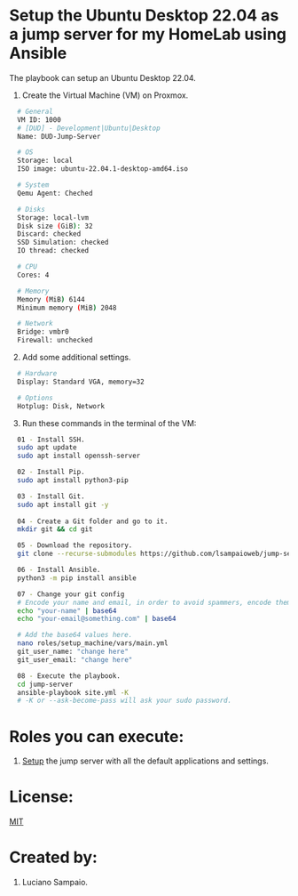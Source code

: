 # Setup the Ubuntu Desktop 22.04 as a jump server for my HomeLab using Ansible

The playbook can setup an Ubuntu Desktop 22.04.

1. Create the Virtual Machine (VM) on Proxmox.
```bash
  # General
  VM ID: 1000
  # [DUD] - Development|Ubuntu|Desktop
  Name: DUD-Jump-Server

  # OS
  Storage: local
  ISO image: ubuntu-22.04.1-desktop-amd64.iso

  # System
  Qemu Agent: Cheched

  # Disks
  Storage: local-lvm
  Disk size (GiB): 32
  Discard: checked
  SSD Simulation: checked
  IO thread: checked

  # CPU
  Cores: 4

  # Memory
  Memory (MiB) 6144
  Minimum memory (MiB) 2048

  # Network
  Bridge: vmbr0
  Firewall: unchecked
```

2. Add some additional settings.
```bash
  # Hardware
  Display: Standard VGA, memory=32

  # Options
  Hotplug: Disk, Network
```

3. Run these commands in the terminal of the VM:
```bash
  01 - Install SSH.
  sudo apt update
  sudo apt install openssh-server

  02 - Install Pip.
  sudo apt install python3-pip

  03 - Install Git.
  sudo apt install git -y
  
  04 - Create a Git folder and go to it.
  mkdir git && cd git

  05 - Download the repository.
  git clone --recurse-submodules https://github.com/lsampaioweb/jump-server.git

  06 - Install Ansible.
  python3 -m pip install ansible

  07 - Change your git config
  # Encode your name and email, in order to avoid spammers, encode them in base64.
  echo "your-name" | base64
  echo "your-email@something.com" | base64

  # Add the base64 values here.
  nano roles/setup_machine/vars/main.yml
  git_user_name: "change here"
  git_user_email: "change here"

  08 - Execute the playbook.
  cd jump-server
  ansible-playbook site.yml -K
  # -K or --ask-become-pass will ask your sudo password.
```

# Roles you can execute:
1. [Setup](roles/setup-machine/README.md) the jump server with all the default applications and settings.

# License:

[MIT](LICENSE "MIT License")

# Created by: 

1. Luciano Sampaio.
